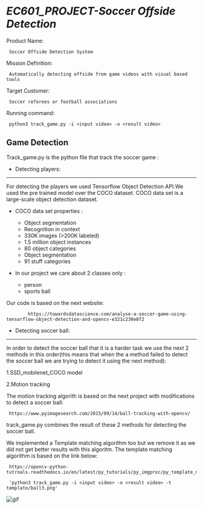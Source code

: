 # *EC601_PROJECT-Soccer Offside Detection*

Product Name: 

     Soccer Offside Detection System
     
Mission Definition:

     Automatically detecting offside from game videos with visual based tools
     
Target Customer: 

     Soccer referees or football associations
     
Running command:
     
     python3 track_game.py -i <input video> -o <result video> 
     
     


## Game Detection

Track_game.py is the python file that track the soccer game :

* Detecting players:
------------------------------------------------------------------------------------------------------------------------------
For detecting the players we used Tensorflow Object Detection API.We used the pre trained model over the COCO dataset.
COCO data set is a large-scale object detection dataset. 

*    COCO data set properties :
     - Object segmentation
     - Recognition in context
     - 330K images (>200K labeled)
     - 1.5 million object instances
     - 80 object categories
     - Object segmentation
     - 91 stuff categories
     
*    In our project we care about 2 classes only :
     - person
     - sports ball
     



Our code is based on the next website:

            https://towardsdatascience.com/analyse-a-soccer-game-using-tensorflow-object-detection-and-opencv-e321c230e8f2
    
    
* Detecting soccer ball:
------------------------------------------------------------------------------------------------------------------------------
In order to detect the soccer ball that it is a harder task we use the next 2 methods in this order(this means that when the a method failed to detect the soccer ball we are trying to detect it using the next method):

1.SSD_mobilenet_COCO model



2.Motion tracking

The motion tracking algorith is based on the next project with modifications to detect a soccer ball:
     
     https://www.pyimagesearch.com/2015/09/14/ball-tracking-with-opencv/
     

track_game.py combines the result of these 2 methods for detecting the soccer ball.

We implemented a Template matching algorithm too but we remove it as we did not get better results with this algoritm.
The template matching algorithm is based on the link below:
     
     https://opencv-python-tutroals.readthedocs.io/en/latest/py_tutorials/py_imgproc/py_template_matching/py_template_matching.html
     
     'python3 track_game.py -i <input video> -o <result video> -t template/ball3.png'

![gif](https://github.com/emanuelalkobi/EC601_PROJECT/blob/master/results/gif.gif)

